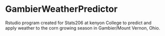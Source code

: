 # GambierWeatherPredictor
Rstudio program created for Stats206 at kenyon College to predict and apply weather to the corn growing season in Gambier/Mount Vernon, Ohio.
